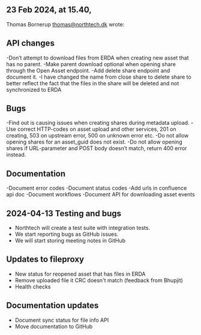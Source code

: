 **23 Feb 2024, at 15.40,** 
- 
Thomas Bornerup <thomas@northtech.dk> wrote: 

**API changes**
-
-Don’t attempt to download files from ERDA when creating new asset that has no parent.
-Make parent download optional when opening share through the Open Asset endpoint.
-Add delete share endpoint and document it.
-I have changed the name from close share to delete share to better reflect the fact that the files in the share will be deleted and not synchronized to ERDA
 
**Bugs**
-
-Find out is causing issues when creating shares during metadata upload.
-Use correct HTTP-codes on asset upload and other services, 201 on creating, 503 on upstream error, 500 on unknown error etc.
-Do not allow opening shares for an asset_guid does not exist.
-Do not allow opening shares if URL-parameter and POST body doesn’t match, return 400 error instead.
 
**Documentation**
-
-Document error codes
-Document status codes
-Add urls in confluence api doc
-Document workflows
-Document API for downloading asset events
 







2024-04-13 Testing and bugs
- 
- Northtech will create a test suite with integration tests.
- We start reporting bugs as GitHub issues.
- We will start storing meeting notes in GitHub


Updates to fileproxy
-
- New status for reopened asset that has files in ERDA
- Remove uploaded file it CRC doesn't match (feedback from Bhupjit)
- Health checks

Documentation updates
- 
- Document sync status for file info API
- Move documentation to GitHub

